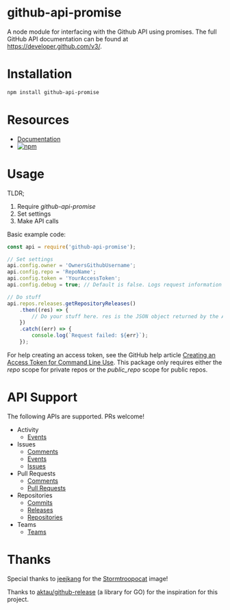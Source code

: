 # github-api-promise

A node module for interfacing with the Github API using promises. The full GitHub API documentation can be found at https://developer.github.com/v3/.


# Installation

```bash
npm install github-api-promise
```


# Resources

* [Documentation](https://princenebulon.github.io/github-api-promise/)
* [![npm](https://img.shields.io/npm/v/github-api-promise.svg)](https://www.npmjs.com/package/github-api-promise)


# Usage

TLDR;

1. Require _github-api-promise_
2. Set settings
3. Make API calls

Basic example code:

```JavaScript
const api = require('github-api-promise');

// Set settings
api.config.owner = 'OwnersGithubUsername';
api.config.repo = 'RepoName';
api.config.token = 'YourAccessToken';
api.config.debug = true; // Default is false. Logs request information via console.log when true.

// Do stuff
api.repos.releases.getRepositoryReleases()
	.then((res) => {
		// Do your stuff here. res is the JSON object returned by the API
	})
	.catch((err) => {
		console.log(`Request failed: ${err}`);
	});
```

For help creating an access token, see the GitHub help article [Creating an Access Token for Command Line Use](https://help.github.com/articles/creating-an-access-token-for-command-line-use/). This package only requires either the _repo_ scope for private repos or the _public_repo_ scope for public repos.


# API Support

The following APIs are supported. PRs welcome!

* Activity
	* [Events](https://developer.github.com/v3/activity/events/)
* Issues
	* [Comments](https://developer.github.com/v3/issues/comments/)
	* [Events](https://developer.github.com/v3/issues/events/)
	* [Issues](https://developer.github.com/v3/issues/)
* Pull Requests
	* [Comments](https://developer.github.com/v3/pulls/comments/)
	* [Pull Requests](https://developer.github.com/v3/pulls/)
* Repositories
	* [Commits](https://developer.github.com/v3/repos/commits/)
	* [Releases](https://developer.github.com/v3/repos/releases/)
	* [Repositories](https://developer.github.com/v3/repos/)
* Teams
	* [Teams](https://developer.github.com/v3/teams/)


# Thanks

Special thanks to [jeejkang](https://github.com/jeejkang) for the [Stormtroopocat](https://octodex.github.com/stormtroopocat/) image!

Thanks to [aktau/github-release](https://github.com/aktau/github-release) (a library for GO) for the inspiration for this project.
